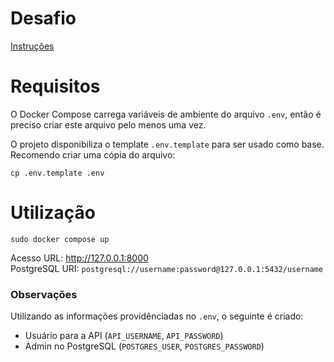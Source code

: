 # Desafio
[Instruções](CHALLENGE.md)

# Requisitos
O Docker Compose carrega variáveis de ambiente do arquivo `.env`,  então é preciso criar este arquivo pelo menos uma vez.  

O projeto disponibiliza o template `.env.template` para ser usado como base. Recomendo criar uma cópia do arquivo:  

```
cp .env.template .env
```

# Utilização
```
sudo docker compose up
```

Acesso URL: http://127.0.0.1:8000  
PostgreSQL URI: `postgresql://username:password@127.0.0.1:5432/username`  

### Observações
Utilizando as informações providênciadas no `.env`, o seguinte é criado:  
- Usuário para a API (`API_USERNAME`, `API_PASSWORD`)  
- Admin no PostgreSQL (`POSTGRES_USER`, `POSTGRES_PASSWORD`)  